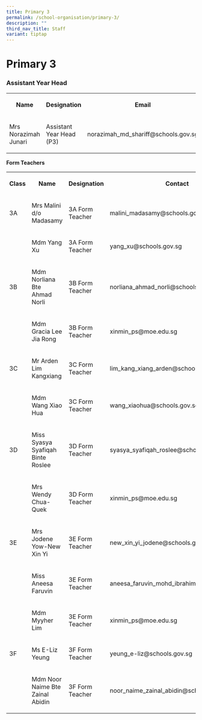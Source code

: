 ```yaml
---
title: Primary 3
permalink: /school-organisation/primary-3/
description: ""
third_nav_title: Staff
variant: tiptap
---
```

<h1><strong>Primary 3</strong></h1>
<h3>Assistant Year Head</h3>
<table style="minWidth: 75px">
<colgroup>
<col>
<col>
<col>
</colgroup>
<tbody>
<tr>
<th rowspan="1" colspan="1">
<p>Name</p>
</th>
<th rowspan="1" colspan="1">
<p>Designation</p>
</th>
<th rowspan="1" colspan="1">
<p>Email</p>
</th>
</tr>
<tr>
<td rowspan="1" colspan="1">
<p>Mrs Norazimah Junari</p>
</td>
<td rowspan="1" colspan="1">
<p>Assistant Year Head (P3)</p>
</td>
<td rowspan="1" colspan="1">
<p>norazimah_md_shariff@schools.gov.sg</p>
</td>
</tr>
</tbody>
</table>
<p><strong>Form Teachers</strong>
</p>
<table style="minWidth: 100px">
<colgroup>
<col>
<col>
<col>
<col>
</colgroup>
<tbody>
<tr>
<th rowspan="1" colspan="1">
<p>Class</p>
</th>
<th rowspan="1" colspan="1">
<p>Name</p>
</th>
<th rowspan="1" colspan="1">
<p>Designation</p>
</th>
<th rowspan="1" colspan="1">
<p>Contact</p>
</th>
</tr>
<tr>
<td rowspan="1" colspan="1">
<p>3A</p>
</td>
<td rowspan="1" colspan="1">
<p>Mrs Malini d/o Madasamy</p>
</td>
<td rowspan="1" colspan="1">
<p>3A Form Teacher</p>
</td>
<td rowspan="1" colspan="1">
<p>malini_madasamy@schools.gov.sg</p>
</td>
</tr>
<tr>
<td rowspan="1" colspan="1">
<p></p>
</td>
<td rowspan="1" colspan="1">
<p>Mdm Yang Xu</p>
</td>
<td rowspan="1" colspan="1">
<p>3A Form Teacher</p>
</td>
<td rowspan="1" colspan="1">
<p>yang_xu@schools.gov.sg</p>
</td>
</tr>
<tr>
<td rowspan="1" colspan="1">
<p>3B</p>
</td>
<td rowspan="1" colspan="1">
<p>Mdm Norliana Bte Ahmad Norli</p>
</td>
<td rowspan="1" colspan="1">
<p>3B Form Teacher</p>
</td>
<td rowspan="1" colspan="1">
<p>norliana_ahmad_norli@schools.gov.sg</p>
</td>
</tr>
<tr>
<td rowspan="1" colspan="1">
<p></p>
</td>
<td rowspan="1" colspan="1">
<p>Mdm Gracia Lee Jia Rong</p>
</td>
<td rowspan="1" colspan="1">
<p>3B Form Teacher</p>
</td>
<td rowspan="1" colspan="1">
<p>xinmin_ps@moe.edu.sg</p>
</td>
</tr>
<tr>
<td rowspan="1" colspan="1">
<p>3C</p>
</td>
<td rowspan="1" colspan="1">
<p>Mr Arden Lim Kangxiang</p>
</td>
<td rowspan="1" colspan="1">
<p>3C Form Teacher</p>
</td>
<td rowspan="1" colspan="1">
<p>lim_kang_xiang_arden@schools.gov.sg</p>
</td>
</tr>
<tr>
<td rowspan="1" colspan="1">
<p></p>
</td>
<td rowspan="1" colspan="1">
<p>Mdm Wang Xiao Hua&nbsp;</p>
</td>
<td rowspan="1" colspan="1">
<p>3C Form Teacher</p>
</td>
<td rowspan="1" colspan="1">
<p>wang_xiaohua@schools.gov.sg</p>
</td>
</tr>
<tr>
<td rowspan="1" colspan="1">
<p>3D</p>
</td>
<td rowspan="1" colspan="1">
<p>Miss Syasya Syafiqah Binte Roslee</p>
</td>
<td rowspan="1" colspan="1">
<p>3D Form Teacher</p>
</td>
<td rowspan="1" colspan="1">
<p>syasya_syafiqah_roslee@schools.gov.sg</p>
</td>
</tr>
<tr>
<td rowspan="1" colspan="1">
<p></p>
</td>
<td rowspan="1" colspan="1">
<p>Mrs Wendy Chua-Quek&nbsp;</p>
</td>
<td rowspan="1" colspan="1">
<p>3D Form Teacher</p>
</td>
<td rowspan="1" colspan="1">
<p>xinmin_ps@moe.edu.sg</p>
</td>
</tr>
<tr>
<td rowspan="1" colspan="1">
<p>3E</p>
</td>
<td rowspan="1" colspan="1">
<p>Mrs Jodene Yow-New Xin Yi</p>
</td>
<td rowspan="1" colspan="1">
<p>3E Form Teacher</p>
</td>
<td rowspan="1" colspan="1">
<p>new_xin_yi_jodene@schools.gov.sg</p>
</td>
</tr>
<tr>
<td rowspan="1" colspan="1">
<p></p>
</td>
<td rowspan="1" colspan="1">
<p>Miss Aneesa Faruvin</p>
</td>
<td rowspan="1" colspan="1">
<p>3E Form Teacher</p>
</td>
<td rowspan="1" colspan="1">
<p>aneesa_faruvin_mohd_ibrahim@schools.gov.sg</p>
</td>
</tr>
<tr>
<td rowspan="1" colspan="1">
<p></p>
</td>
<td rowspan="1" colspan="1">
<p>Mdm Myyher Lim</p>
</td>
<td rowspan="1" colspan="1">
<p>3E Form Teacher</p>
</td>
<td rowspan="1" colspan="1">
<p>xinmin_ps@moe.edu.sg</p>
</td>
</tr>
<tr>
<td rowspan="1" colspan="1">
<p>3F</p>
</td>
<td rowspan="1" colspan="1">
<p>Ms E-Liz Yeung</p>
</td>
<td rowspan="1" colspan="1">
<p>3F Form Teacher</p>
</td>
<td rowspan="1" colspan="1">
<p>yeung_e-liz@schools.gov.sg</p>
</td>
</tr>
<tr>
<td rowspan="1" colspan="1">
<p></p>
</td>
<td rowspan="1" colspan="1">
<p>Mdm Noor Naime Bte Zainal Abidin</p>
</td>
<td rowspan="1" colspan="1">
<p>3F Form Teacher</p>
</td>
<td rowspan="1" colspan="1">
<p>noor_naime_zainal_abidin@schools.gov.sg</p>
</td>
</tr>
</tbody>
</table>
<p></p>